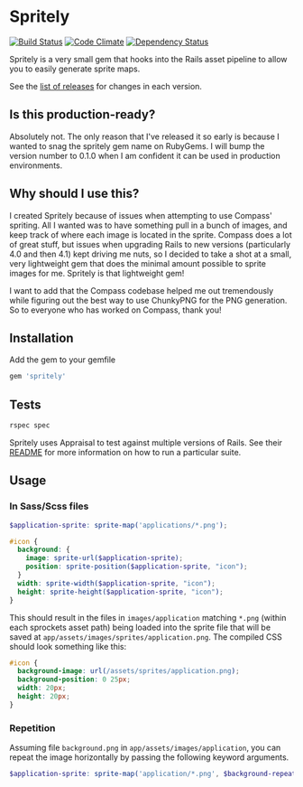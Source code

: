 Spritely
========

[![Build Status](https://travis-ci.org/agrobbin/spritely.svg?branch=master)](https://travis-ci.org/agrobbin/spritely)
[![Code Climate](https://codeclimate.com/github/agrobbin/spritely.png)](https://codeclimate.com/github/agrobbin/spritely)
[![Dependency Status](https://gemnasium.com/agrobbin/spritely.svg)](https://gemnasium.com/agrobbin/spritely)

Spritely is a very small gem that hooks into the Rails asset pipeline to allow you to easily generate sprite maps.

See the [list of releases](https://github.com/agrobbin/spritely/releases) for changes in each version.

## Is this production-ready?

Absolutely not. The only reason that I've released it so early is because I wanted to snag the spritely gem name on RubyGems. I will bump the version number to 0.1.0 when I am confident it can be used in production environments.

## Why should I use this?

I created Spritely because of issues when attempting to use Compass' spriting. All I wanted was to have something pull in a bunch of images, and keep track of where each image is located in the sprite. Compass does a lot of great stuff, but issues when upgrading Rails to new versions (particularly 4.0 and then 4.1) kept driving me nuts, so I decided to take a shot at a small, very lightweight gem that does the minimal amount possible to sprite images for me. Spritely is that lightweight gem!

I want to add that the Compass codebase helped me out tremendously while figuring out the best way to use ChunkyPNG for the PNG generation. So to everyone who has worked on Compass, thank you!

## Installation

Add the gem to your gemfile

```ruby
gem 'spritely'
```

## Tests

```bash
rspec spec
```

Spritely uses Appraisal to test against multiple versions of Rails. See their [README](https://github.com/thoughtbot/appraisal) for more information on how to run a particular suite.

## Usage

### In Sass/Scss files

```scss
$application-sprite: sprite-map('applications/*.png');

#icon {
  background: {
    image: sprite-url($application-sprite);
    position: sprite-position($application-sprite, "icon");
  }
  width: sprite-width($application-sprite, "icon");
  height: sprite-height($application-sprite, "icon");
}
```

This should result in the files in `images/application` matching `*.png` (within each sprockets asset path) being loaded into the sprite file that will be saved at `app/assets/images/sprites/application.png`. The compiled CSS should look something like this:

```css
#icon {
  background-image: url(/assets/sprites/application.png);
  background-position: 0 25px;
  width: 20px;
  height: 20px;
}
```

### Repetition

Assuming file `background.png` in `app/assets/images/application`, you can repeat the image horizontally by passing the following keyword arguments.

```scss
$application-sprite: sprite-map('application/*.png', $background-repeat: true);
```
